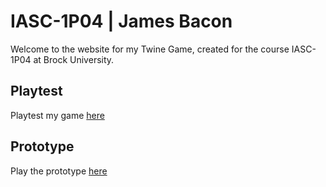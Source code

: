 # IASC-1P04 | James Bacon

Welcome to the website for my Twine Game, created for the course IASC-1P04 at Brock University.

## Playtest

Playtest my game [here](playtest/playtest)

## Prototype

Play the prototype [here](prototype/Kitsune.html)

